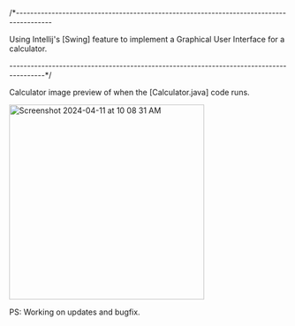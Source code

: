 /*----------------------------------------------------------------------------------------

Using Intellij's [Swing] feature to implement a Graphical User Interface for a calculator.

----------------------------------------------------------------------------------------*/


Calculator image preview of when the [Calculator.java] code runs. 

<img width="353" alt="Screenshot 2024-04-11 at 10 08 31 AM" src="https://github.com/edxploit/CalculatorGUI/assets/43484396/ad92137b-1fd1-4e02-a0a7-1c9ebf69ec27">



PS: Working on updates and bugfix. 
